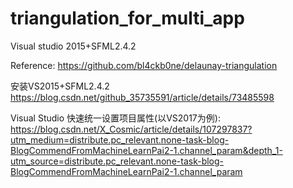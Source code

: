 # triangulation_for_multi_app
Visual studio 2015+SFML2.4.2

Reference: https://github.com/bl4ckb0ne/delaunay-triangulation

安装VS2015+SFML2.4.2 https://blog.csdn.net/github_35735591/article/details/73485598

Visual Studio 快速统一设置项目属性(以VS2017为例): https://blog.csdn.net/X_Cosmic/article/details/107297837?utm_medium=distribute.pc_relevant.none-task-blog-BlogCommendFromMachineLearnPai2-1.channel_param&depth_1-utm_source=distribute.pc_relevant.none-task-blog-BlogCommendFromMachineLearnPai2-1.channel_param
